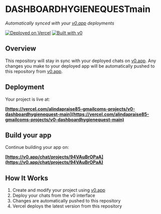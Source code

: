 # DASHBOARDHYGIENEQUESTmain

*Automatically synced with your [v0.app](https://v0.app) deployments*

[![Deployed on Vercel](https://img.shields.io/badge/Deployed%20on-Vercel-black?style=for-the-badge&logo=vercel)](https://vercel.com/alindapraise85-gmailcoms-projects/v0-dashboardhygienequest-main)
[![Built with v0](https://img.shields.io/badge/Built%20with-v0.app-black?style=for-the-badge)](https://v0.app/chat/projects/94VAuBrOPaA)

## Overview

This repository will stay in sync with your deployed chats on [v0.app](https://v0.app).
Any changes you make to your deployed app will be automatically pushed to this repository from [v0.app](https://v0.app).

## Deployment

Your project is live at:

**[https://vercel.com/alindapraise85-gmailcoms-projects/v0-dashboardhygienequest-main](https://vercel.com/alindapraise85-gmailcoms-projects/v0-dashboardhygienequest-main)**

## Build your app

Continue building your app on:

**[https://v0.app/chat/projects/94VAuBrOPaA](https://v0.app/chat/projects/94VAuBrOPaA)**

## How It Works

1. Create and modify your project using [v0.app](https://v0.app)
2. Deploy your chats from the v0 interface
3. Changes are automatically pushed to this repository
4. Vercel deploys the latest version from this repository